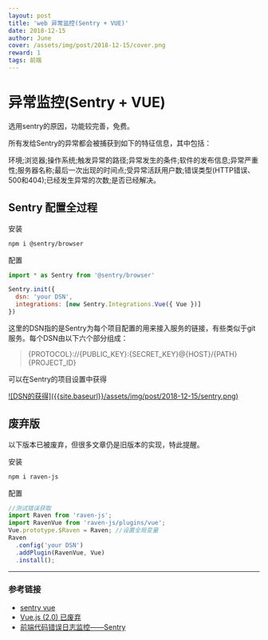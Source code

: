 ```yaml
---
layout: post
title: 'web 异常监控(Sentry + VUE)'
date: 2018-12-15
author: June
cover: /assets/img/post/2018-12-15/cover.png
reward: 1
tags: 前端
---
```


# 异常监控(Sentry + VUE)

选用sentry的原因，功能较完善，免费。

所有发给Sentry的异常都会被捕获到如下的特征信息，其中包括：

环境;浏览器;操作系统;触发异常的路径;异常发生的条件;软件的发布信息;异常严重性;服务器名称;最后一次出现的时间点;受异常活跃用户数;错误类型(HTTP错误、500和404);已经发生异常的次数;是否已经解决。

## Sentry 配置全过程

安装
```bash
npm i @sentry/browser
```

配置
```js 
import * as Sentry from '@sentry/browser'

Sentry.init({
  dsn: 'your DSN',
  integrations: [new Sentry.Integrations.Vue({ Vue })]
})

```

这里的DSN指的是Sentry为每个项目配置的用来接入服务的链接，有些类似于git服务。每个DSN由以下六个部分组成：

>{PROTOCOL}://{PUBLIC_KEY}:{SECRET_KEY}@{HOST}/{PATH}{PROJECT_ID}

可以在Sentry的项目设置中获得

<a data-fancybox="gallery" href="{{site.baseurl}}/assets/img/post/2018-12-15/sentry.png">
![DSN的获得]({{site.baseurl}}/assets/img/post/2018-12-15/sentry.png)
</a>

## 废弃版

以下版本已被废弃，但很多文章仍是旧版本的实现，特此提醒。

安装
```bash
npm i raven-js
```

配置
```js 
//测试错误获取
import Raven from 'raven-js';
import RavenVue from 'raven-js/plugins/vue';
Vue.prototype.$Raven = Raven; //设置全局变量
Raven
  .config('your DSN')
  .addPlugin(RavenVue, Vue)   
  .install();
```
---



### 参考链接

* [sentry vue](https://docs.sentry.io/platforms/javascript/vue/)
* [Vue.js (2.0) 已废弃](https://docs.sentry.io/clients/javascript/integrations/vue/)
* [前端代码错误日志监控——Sentry](http://www.yaya12.com/archives/866)

